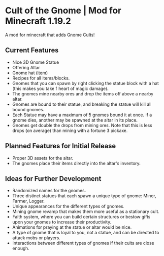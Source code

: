# Cult of the Gnome | Mod for Minecraft 1.19.2 
A mod for minecraft that adds Gnome Cults! 

## Current Features

- Nice 3D Gnome Statue
- Offering Altar
- Gnome hat (item)
- Recipes for all items/blocks.
- Gnomes that you can spawn by right clicking the statue block with a hat (this makes you take 1 heart of magic damage).
- The gnomes mine nearby ores and drop the items off above a nearby altar.
- Gnomes are bound to their statue, and breaking the statue will kill all bound gnomes.
- Each Statue may have a maximum of 5 gnomes bound it at once. If a gnome dies, another may be spawned at the altar in its place.
- Gnomes get double the drops from mining ores. Note that this is less drops (on average) than mining with a fortune 3 pickaxe.

## Planned Features for Initial Release

- Proper 3D assets for the altar.
- The gnomes place their items directly into the altar's inventory.

## Ideas for Further Development

- Randomized names for the gnomes.
- Three distinct statues that each spawn a unique type of gnome: Miner, Farmer, Logger.
- Unique appearances for the different types of gnomes.
- Mining gnome revamp that makes them more useful as a stationary cult.
- Faith system, where you can build certain structures or bestow gifts upon your gnomes to increase their productivity.
- Animations for praying at the statue or altar would be nice.
- A type of gnome that is loyal to you, not a statue, and can be directed to attack mobs or players.
- Interactions between different types of gnomes if their cults are close enough.
